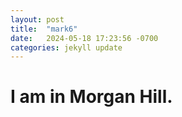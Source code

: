 ```yaml
---
layout: post
title:  "mark6"
date:   2024-05-18 17:23:56 -0700
categories: jekyll update
---
```


# I am in Morgan Hill.